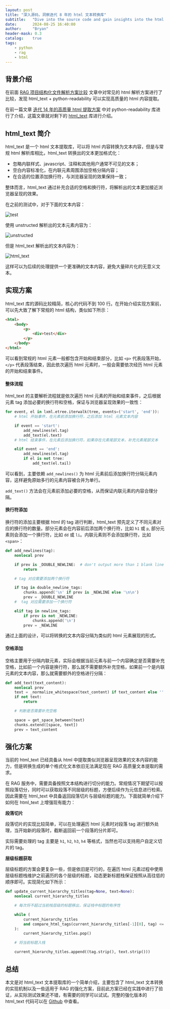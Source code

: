 ```yaml
---
layout: post
title: "深入源码，洞察迭代 8 年的 html 文本转换库"
subtitle:   "Dive into the source code and gain insights into the html text conversion library that has been iterating for 8 years"
date:       2024-08-25 16:40:00
author:     "Bryan"
header-mask: 0.3
catalog:    true
tags:
    - python
    - rag
    - html
---
```


## 背景介绍
在前面 [RAG 项目结构化文件解析方案比较](https://zhuanlan.zhihu.com/p/712193089) 文章中对常见的 html 解析方案进行了比较，发现 html_text + python-readability 可以实现高质量的 html 内容提取。

在前一篇文章 [迭代 14 年的高质量 html 提取方案](https://zhuanlan.zhihu.com/p/716415070) 中对 python-readability 库进行了介绍，这篇文章就对剩下的 [html_text](https://github.com/zytedata/html-text) 库进行介绍。

## html_text 简介

html_text 是一个 html 文本提取库，可以将 html 内容转换为文本内容，但是与常规 html 解析库相比，html_text 转换出的文本更加格式化：

- 忽略内联样式、javascript、注释和其他用户通常不可见的文本；
- 空白内容标准化，在内联元素周围添加空格分隔内容；
- 在合适的位置添加换行符，与浏览器呈现的效果保持一致；

整体而言，html_text 通过补充合适的空格和换行符，将解析出的文本更加接近浏览器呈现的效果。

在之前的测试中，对于下面的文本内容：

![test](/img/in-post/html-text/test.png)

使用 unstructed 解析出的文本元素内容为：

![unstructed](/img/in-post/html-text/unstructed.png)

但是 html_text 解析出的文本内容为：

![html_text](/img/in-post/html-text/html_text.png)

这样可以为后续的处理提供一个更准确的文本内容，避免大量碎片化的无意义文本。

## 实现方案

html_text 库的源码比较精简，核心的代码不到 100 行。在开始介绍实现方案前，可以先大致了解下常规的 html 结构，类似如下所示：

```html
<html>
    <body>
        <p>
            <div>test</div>
        </p>
    </body>
</html>
```

可以看到常规的 html 元素一般都包含开始和结束部分，比如 `<p>` 代表段落开始，`</p>` 代表段落结束，因此依次遍历 html 元素时，一般会需要依次经历 html 元素的开始和结束事件。

#### 整体流程

html_text 的主要解析流程就是依次遍历 html 元素的开始和结束事件，之后根据元素 tag 添加必要的换行符和空格，保证与浏览器呈现效果的一致性：

```python
for event, el in lxml.etree.iterwalk(tree, events=('start', 'end')):
    # html 开始事件，在元素前添加换行符，之后添加 html 元素文本内容

    if event == 'start':
        add_newlines(el.tag)
        add_text(el.text)
    # html 结束事件，在元素后添加换行符，如果存在元素尾部文本，补充元素尾部文本

    elif event == 'end':
        add_newlines(el.tag)
        if el is not tree:
            add_text(el.tail)
```

可以看到，主要依赖 `add_newlines()` 为 html 元素前后添加换行符分隔元素内容，这样避免原始多行的元素内容被合并为单行。

`add_text()` 方法会在元素前添加必要的空格，从而保证内联元素的内容合理分隔。

#### 换行符添加

换行符的添加主要根据 html 的 tag 进行判断，html_text 预先定义了不同元素对应的换行符的数量。部分元素会在内容前后添加两个换行符，比如 `h1` 或 `p`, 部分元素则会添加一个换行符，比如 `dd` 或 `li`。内联元素则不会添加换行符，比如 `<span>`：

```python
def add_newlines(tag):
    nonlocal prev

    if prev is _DOUBLE_NEWLINE:  # don't output more than 1 blank line
        return

    # tag 对应需要添加两个换行符

    if tag in double_newline_tags:
        chunks.append('\n' if prev is _NEWLINE else '\n\n')
        prev = _DOUBLE_NEWLINE
    #  tag 对应需要添加一个换行符

    elif tag in newline_tags:
        if prev is not _NEWLINE:
            chunks.append('\n')
        prev = _NEWLINE
```

通过上面的设计，可以将转换的文本内容分隔为类似的 html 元素展现的形式。

#### 空格添加

空格主要用于分隔内联元素，实际会根据当前元素与前一个内容确定是否需要补充空格，比如前一个内容是换行符，那么就不需要额外补充空格，如果前一个是内联元素的文本内容，那么就需要额外的空格进行分隔：

```python
def add_text(text_content):
    nonlocal prev
    text = _normalize_whitespace(text_content) if text_content else ''
    if not text:
        return

    # 判断是否需要补充空格

    space = get_space_between(text)
    chunks.extend([space, text])
    prev = text_content
```

## 强化方案

当前的 html_text 已经具备从 html 中提取类似浏览器呈现效果的文本内容的能力，但是转换生成的单个格式化文本依旧无法满足现在 RAG 高质量文本提取的需求。

在 RAG 服务中，需要具备按照文本结构进行切分的能力。常规情况下期望可以按照段落切分，同时可以获取段落不同层级的标题，方便后续作为元信息进行检索。因此需要在 html_text 中具备返回段落切片与层级标题的能力。下面就简单介绍下如何在 html_text 上增强现有能力：

**段落切片**

段落切片的实现比较简单，可以在处理遍历 html 元素时对段落 tag 进行额外处理，当开始新的段落时，截断返回前一个段落的分片即可。

实际需要处理的 tag 主要是 `h1`, `h2`, `h3`, `h4` 等格式，当然也可以支持用户自定义切片的 tag。


**层级标题获取**

层级标题的方案会更复杂一些，但是依旧是可行的，在遍历 html 元素过程中使用层级标题栈维护之前遍历的各个层级的标题，动态更新标题栈保证按照从高往低的顺序即可。实现简化如下所示：

```python
def update_current_hierarchy_titles(tag=None, text=None):
    nonlocal current_hierarchy_titles

    # 每次将不超过当前栈层级的标题移出，保证栈中标题的有序性

    while (
        current_hierarchy_titles
        and compare_html_tags(current_hierarchy_titles[-1][0], tag) <= 0
    ):
        current_hierarchy_titles.pop()

    # 将当前标题入栈

    current_hierarchy_titles.append((tag.strip(), text.strip()))
```

## 总结
本文是对 html_text 文本提取库的一个简单介绍，主要包含了 html_text 文本转换的实现机制以及一些适用于 RAG 的强化方案，目前此方案已经在实践中进行了验证，从实际测试效果还不错，有需要的同学可以试试。完整的强化版本的 html_text 代码可以在 [Github](https://github.com/hustyichi/dify-rag/blob/main/dify_rag/extractor/html/html_text.py) 中查看。



